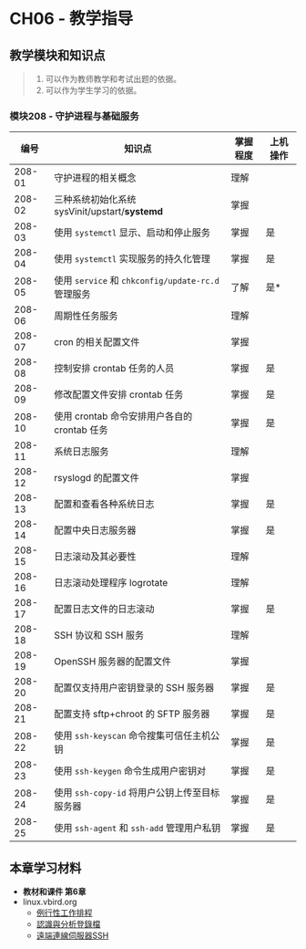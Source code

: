 # CH06 - 教学指导

## 教学模块和知识点

> 1. 可以作为教师教学和考试出题的依据。
> 2. 可以作为学生学习的依据。

### 模块208 - 守护进程与基础服务

|  编号  |           知识点                                    | 掌握程度 | 上机操作 |
| ------ | --------------------------------------------------- | -------- | -------- |
| 208-01 | 守护进程的相关概念                                  |   理解   |          |
| 208-02 | 三种系统初始化系统 sysVinit/upstart/**systemd**     |   掌握   |          |
| 208-03 | 使用 `systemctl` 显示、启动和停止服务               |   掌握   |   是     |
| 208-04 | 使用 `systemctl` 实现服务的持久化管理               |   掌握   |   是     |
| 208-05 | 使用 `service` 和 `chkconfig/update-rc.d` 管理服务  |   了解   |   是*    |
| 208-06 | 周期性任务服务                                      |   理解   |          |
| 208-07 | cron 的相关配置文件                                 |   掌握   |          |
| 208-08 | 控制安排 crontab 任务的人员                         |   掌握   |   是     |
| 208-09 | 修改配置文件安排 crontab 任务                       |   掌握   |   是     |
| 208-10 | 使用 crontab 命令安排用户各自的 crontab 任务        |   掌握   |   是     |
| 208-11 | 系统日志服务                                        |   理解   |          |
| 208-12 | rsyslogd 的配置文件                                 |   掌握   |          |
| 208-13 | 配置和查看各种系统日志                              |   掌握   |   是     |
| 208-14 | 配置中央日志服务器                                  |   掌握   |   是     |
| 208-15 | 日志滚动及其必要性                                  |   理解   |          |
| 208-16 | 日志滚动处理程序 logrotate                          |   理解   |          |
| 208-17 | 配置日志文件的日志滚动                              |   掌握   |   是     |
| 208-18 | SSH 协议和 SSH 服务                                 |   理解   |          |
| 208-19 | OpenSSH 服务器的配置文件                            |   掌握   |          |
| 208-20 | 配置仅支持用户密钥登录的 SSH 服务器                 |   掌握   |   是     |
| 208-21 | 配置支持 sftp+chroot 的 SFTP 服务器               |   掌握   |   是     |
| 208-22 | 使用 `ssh-keyscan` 命令搜集可信任主机公钥           |   掌握   |   是     |
| 208-23 | 使用 `ssh-keygen` 命令生成用户密钥对                |   掌握   |   是     |
| 208-24 | 使用 `ssh-copy-id` 将用户公钥上传至目标服务器       |   掌握   |   是     |
| 208-25 | 使用 `ssh-agent` 和 `ssh-add` 管理用户私钥          |   掌握   |   是     |


## 本章学习材料

* **教材和课件 第6章**
* linux.vbird.org
  * [例行性工作排程](http://linux.vbird.org/linux_basic/0430cron.php)
  * [認識與分析登錄檔](http://linux.vbird.org/linux_basic/0570syslog.php)
  * [遠端連線伺服器SSH](http://linux.vbird.org/linux_server/0310telnetssh.php)
